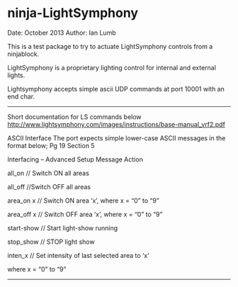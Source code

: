 ninja-LightSymphony
===================
Date: October 2013
Author: Ian Lumb


This is a test package to try to actuate LightSymphony controls from a ninjablock.


LightSymphony is a proprietary lighting control for internal and external lights.


Lightsymphony accepts simple ascii UDP commands at port 10001 with an end char.


***************************************************************************************************

Short documentation for LS commands below
http://www.lightsymphony.com/images/instructions/base-manual_vrf2.pdf

ASCII Interface 
The port expects simple lower-case ASCII messages in the format below; 
Pg 19 Section 5 

Interfacing – Advanced Setup 
Message Action 

all_on // Switch ON all areas 

all_off //Switch OFF all areas 

area_on x // Switch ON area ‘x’, where x = “0” to “9” 

area_off x // Switch OFF area ‘x’, where x = “0” to “9” 

start-show // Start light-show running 

stop_show // STOP light show 

inten_x // Set intensity of last selected area to ‘x’ 

where x = “0” to “9” 

***************************************************************************************************
